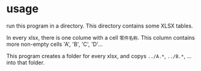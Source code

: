 # usage

run this program in a directory. This directory contains some XLSX tables. 

In every xlsx, there is one colume with a cell `零件名称`. This column contains more non-empty cells 'A', 'B', 'C', 'D'...

This program creates a folder for every xlsx, and copys `../A.*`, `../B.*`, ... into that folder. 

